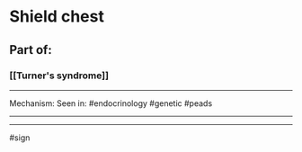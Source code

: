 # Shield chest
## Part of:
### [[Turner's syndrome]]

---
Mechanism:
Seen in: #endocrinology #genetic #peads 

---


---
#sign 